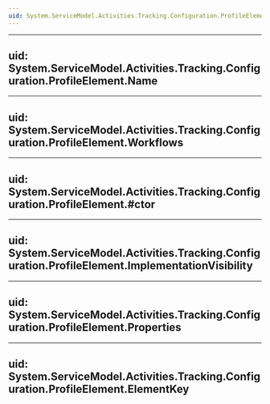 ```yaml
---
uid: System.ServiceModel.Activities.Tracking.Configuration.ProfileElement
---
```


---
uid: System.ServiceModel.Activities.Tracking.Configuration.ProfileElement.Name
---

---
uid: System.ServiceModel.Activities.Tracking.Configuration.ProfileElement.Workflows
---

---
uid: System.ServiceModel.Activities.Tracking.Configuration.ProfileElement.#ctor
---

---
uid: System.ServiceModel.Activities.Tracking.Configuration.ProfileElement.ImplementationVisibility
---

---
uid: System.ServiceModel.Activities.Tracking.Configuration.ProfileElement.Properties
---

---
uid: System.ServiceModel.Activities.Tracking.Configuration.ProfileElement.ElementKey
---

